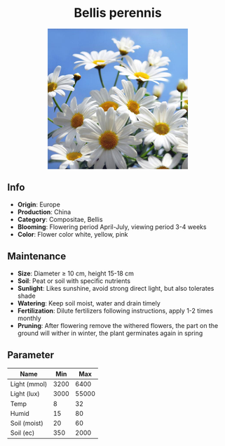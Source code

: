 <h1 align='center'>Bellis perennis</h1>
<p align="center">
    <img 
        align='center'
        width='320'
        src="../images/bellis perennis.png" 
        alt='Bellis perennis' />
</p>

## Info

 - **Origin**: Europe
 - **Production**: China
 - **Category**: Compositae, Bellis
 - **Blooming**: Flowering period April-July, viewing period 3-4 weeks
 - **Color**: Flower color white, yellow, pink

## Maintenance

 - **Size**: Diameter ≥ 10 cm, height 15-18 cm
 - **Soil**: Peat or soil with specific nutrients
 - **Sunlight**: Likes sunshine, avoid strong direct light, but also tolerates shade
 - **Watering**: Keep soil moist, water and drain timely
 - **Fertilization**: Dilute fertilizers following instructions, apply 1-2 times monthly
 - **Pruning**: After flowering remove the withered flowers, the part on the ground will wither in winter, the plant germinates again in spring

## Parameter

| Name         | Min  | Max   |
|--------------|------|-------|
| Light (mmol) | 3200 | 6400  |
| Light (lux)  | 3000 | 55000 |
| Temp         | 8    | 32    |
| Humid        | 15   | 80    |
| Soil (moist) | 20   | 60    |
| Soil (ec)    | 350  | 2000  |